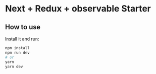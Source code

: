 # Next + Redux + observable Starter

## How to use

Install it and run:

```bash
npm install
npm run dev
# or
yarn
yarn dev
```